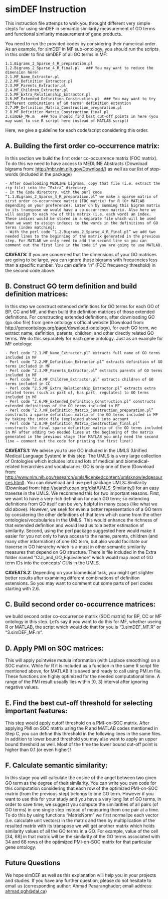 
# simDEF Instruction

This instruction file attemps to walk you throught different very simple stepts for using simDEF in semantic similarity measurement of GO terms and functional similarity measurement of gene products.

You need to run the provided codes by considering their numerical order. As an example, for simDEF in MF sub-ontology, you should run the scripts in this order to find simDEF of all GO terms in MF:

	1.1.Bigrams_2_Sparse_4_R_preparation.pl
	1.2.Bigrams_2_Sparse_4_R_final.pl	### You may want to reduce the dimension here!
	2.1.MF_Name_Extractor.pl
	2.2.MF_Definition_Extractor.pl
	2.3.MF_Parents_Extractor.pl
	2.4.MF_Children_Extractor.pl
	2.5.MF_Extra_Relationship_Extractor.pl
	2.6.MF_Extended_Definition_Construction.pl	### You may want to try different combinations of GO terms' definition extention
	2.7.MF_Definition_Matrix_Construction_preparation.pl
	2.8.MF_Definition_Matrix_Construction_final.pl
	3.simDEF_MF.m	### You should find best cut-off points in here (you may want to use R script here instead of MATLAB script)

	
Here, we give a guideline for each code/script considering this order.

## A. Building the first order co-occurrence matrix: 

In this section we build the first order co-occurrence matrix (FOC matrix). To do this we need to have access to MEDLINE Abstracts (Download bigrams from: http://mbr.nlm.nih.gov/Download/) as well as our list of stop-words (included in the package)

	- After downloading MEDLINE bigrams, copy that file (i.e. extract the zip file) into the “Extra” directory.
	- In the Code directory, with the perl code “1.1.Bigrams_2_Sparse_4_R_preparation.pl” we make a sparse matrix of sirst order co-occurrence matrix (FOC matrix) for R (Or MATLAB depending on your preference). Later on by summing this bigram matrix to its transpose we would have a co-occurrence matrix. Also here we will assign to each row of this matrix (i.e. each word) an index. These indices would be stored in a separate file which will be used when we want to assign indeces to the words in the definitions of GO terms (index matching).
	- With the perl code “1.2.Bigrams_2_Sparse_4_R_final.pl” we add two needed lines to the beginning of the matrix generated in the previous step. For MATLAB we only need to add the second line so you can comment out the first line in the code if you are going to use MATLAB.

**CAVEATS:** If you are concerned that the dimensions of your GO matrices are going to be large, you can ignore those bigrams with frequencies less than a specific number. You can define _“n”_ (FOC frequency threshold) in the second code above. 

## B. Construct GO term definition and build definition matrices: 

In this step we construct extended definitions for GO terms for each GO of BP, CC and MF, and then build the definition matrices of those extended definitions. For constructing extended definitions, after downloading GO (go.obo file) from gene ontology's official website (Download from: http://geneontology.org/page/download-ontology), for each GO term, we extract name, definition, parents, children, and other directly related GO terms. We do this separately for each gene ontology. Just as an example for MF ontology: 

	- Perl code “2.1.MF_Name_Extractor.pl” extracts full name of GO terms included in MF
	- Perl code “2.2.MF_Definition_Extractor.pl” extracts definition of GO terms included in MF
	- Perl code “2.3.MF_Parents_Extractor.pl” extracts parents of GO terms included in MF
	- Perl code “2.4.MF_Children_Extractor.pl” extracts children of GO terms included in CC
	- Perl code “2.5.MF_Extra_Relationship_Extractor.pl” extracts extra related terms (such as part of, has part, regulates) to GO terms included in MF
	- Perl code “2.6.MF_Extended_Definition_Construction.pl” constructs extended definitions of the GO terms included in MF
	- Perl code “2.7.MF_Definition_Matrix_Construction_preparation.pl” constructs a sparse definition matrix of the GO terms included in MF by taking the index file (explained above) into account
	- Perl code “2.8.MF_Definition_Matrix_Construction_final.pl” constructs the final sparse definition matrix of the GO terms included in MF after adding two needed lines at the beginning of the matrix generated in the previous stage (for MATLAB you only need the second line – comment out the code for printing the first line!)

**CAVEATS.1:** We advise you to use GO included in the UMLS (Unified Medical Language System) in this step. The UMLS is a very large collection of Ontologies which includes lots and lots of medical and biomedical-related hierarchies and vocabularies; GO is only one of them (Download from: http://www.nlm.nih.gov/research/umls/licensedcontent/umlsknowledgesources.html). You can download and use perl package UMLS::Similarity (Download from: http://search.cpan.org/dist/UMLS-Similarity/) for an easy traverse in the UMLS. We recommend this for two important reasons. First, we want to have a very rich definition for each GO term; so extending definitions from GO itself can be very helpful in many cases (like what we did above). However, we seek for even a better representation of a GO term by considering the other definitions of that term which come from the other ontologies/vocabularies in the UMLS. This would enhance the richness of that extended definition and would lead us to a better estimation of similarity. Second, using the perl package suggested here would make it easier for you not only to have access to the name, parents, children (and many other information) of one GO term, but also would facilitate our traverse in GO hierarchy which is a must in other semantic similarity measures that depend on GO structure. There is file included in the Extra folder named “CUI_and_GO_Equivalence” which would map most of GO term IDs into the concepts’ CUIs in the UMLS. 

**CAVEATS.2:** Depending on your biomedical task, you might get slighter better results after examining different combinations of definition extensions. So you may want to comment out some parts of perl codes starting with 2.6.
    
## C. Build second order co-occurrence matrices: 

we build second order co-occurrence matrix (SOC matrix) for BP, CC or MF ontology in this step. Let’s say if you want to do this for MF, whether useing R or MATLAB, the script which would do that for you is “3.simDEF_MF.R” or “3.simDEF_MF.m”.

## D. Apply PMI on SOC matrices: 

This will apply pointwise mutula information (with Laplace smoothing) on a SOC matrix. While for R it is included as a function in the same R script file mentioned above, for MATLAB it is saved and ready to call using PMI.m file. These functions are highly optimized for the needed computational time. A range of the PMI result usually lies within [0, 3] interval after ignoring negative values.

## E. Find the best cut-off threshold for selecting important features: 

This step would apply cutoff threshold on a PMI-on-SOC matrix. After applying PMI on SOC matrix using the R and MATLAB codes mentioned in Step C, you can define this threshold in the following lines in the same files. In addition to lower bound threshold you may also want to apply an upper bound threshold as well. Most of the time the lower bound cut-off point is higher than 0.1 (or even higher)!
 
## F. Calculate semantic similarity: 

In this stage you will calculate the cosine of the angel between two given GO term as the degree of their similarity. You can write you own code for this computation considering that each row of the optimized PMI-on-SOC matrix (from the previous step) belongs to one GO term. However if you want to use this for your study and you have a very long list of GO terms, in order to save time, we suggest you compute the similarities of all pairs (of GO terms) in one single step instead of measuring them one pair at a time. To do this by using functions “MatrixNorm” we first normalize each vector (i.e. calculate unit vectors) in the matrix and then by multiplication of the resulted matrix with its transpose we will get another matrix which holds similarity values of all the GO terms in a GO. For example, value of the cell [34, 68] in that matrix will be the similarity of the GO terms associated with 34 and 68 rows of the optimized PMI-on-SOC matrix for that particular gene ontology.

## Future Questions

We hope simDEF as well as this explanation will help you in your projects and studies. If you have any further question, please do not hesitate to email us (corresponding author: Ahmad Pesaranghader; email address: ahmad.pgh@dal.ca)
